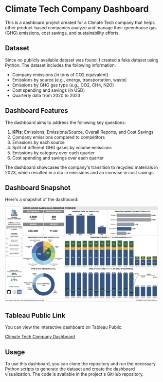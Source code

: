 # Climate Tech Company Dashboard

This is a dashboard project created for a Climate Tech company that helps other product-based companies analyze and manage their greenhouse gas (GHG) emissions, cost savings, and sustainability efforts.

## Dataset

Since no publicly available dataset was found, I created a fake dataset using Python. The dataset includes the following information:

- Company emissions (in tons of CO2 equivalent)
- Emissions by source (e.g., energy, transportation, waste)
- Emissions by GHG gas type (e.g., CO2, CH4, N2O)
- Cost spending and savings (in USD)
- Quarterly data from 2020 to 2023

## Dashboard Features

The dashboard aims to address the following key questions:

1. **KPIs**: Emissions, Emissions/Source, Overall Reports, and Cost Savings
2. Company emissions compared to competitors
3. Emissions by each source
4. Split of different GHG gases by volume emissions
5. Emissions by category over each quarter
6. Cost spending and savings over each quarter

The dashboard showcases the company's transition to recycled materials in 2023, which resulted in a dip in emissions and an increase in cost savings.

## Dashboard Snapshot

Here's a snapshot of the dashboard:

![Dashboard Snapshot](Snapshot.png)

## Tableau Public Link

You can view the interactive dashboard on Tableau Public:

[Climate Tech Company Dashboard](https://public.tableau.com/views/GreenhouseGasEmissionsDashboard/GHGEMISSIONS?:language=en-US&:sid=&:display_count=n&:origin=viz_share_link)

## Usage

To use this dashboard, you can clone the repository and run the necessary Python scripts to generate the dataset and create the dashboard visualization. The code is available in the project's GitHub repository.
